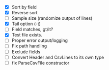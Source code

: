 - [x] Sort by field
- [x] Reverse sort
- [ ] Sample size (randomize output of lines)
- [x] Tail option (-t)
- [ ] Field matches, gt/lt?
- [x] Test file exists.
- [ ] Proper error output/logging
- [ ] Fix path handling
- [ ] Exclude fields
- [ ] Convert Header and CsvLines to its own type
- [ ] fix ParseCsvFile constructor